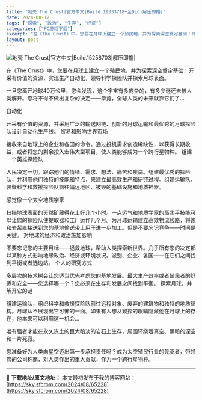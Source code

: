 ```yaml
---
title: "地壳 The Crust|官方中文|Build.19333718+全DLC|解压即撸|"
date: 2024-08-17
tags: ["探索", "政治", "生存", "经济"]
categories: ["PC游戏下载"]
excerpt: "在《The Crust》中，您要在月球上建立一个殖民地，并为探索深空奠定基础！开采有价值的资源，实现生产自动化，领导科学探险队并探索月球表面。 一旦您离开地球40万公里，您会发现，这个宇宙有多庞杂的，有多少谜还未被人类解开。您将不得不做出复杂的决定——毕竟，全球人类的未来就靠它们了… 自动化 开采有&hellip;"
layout: post
---
```


<img class="aligncenter" src="https://sky.sfcrom.com/wp-content/uploads/2024/08/20240817_66c061dc87934.webp" alt="地壳 The Crust|官方中文|Build.15258703|解压即撸|" />

在《The Crust》中，您要在月球上建立一个殖民地，并为探索深空奠定基础！开采有价值的资源，实现生产自动化，领导科学探险队并探索月球表面。

一旦您离开地球40万公里，您会发现，这个宇宙有多庞杂的，有多少谜还未被人类解开。您将不得不做出复杂的决定——毕竟，全球人类的未来就靠它们了…

自动化

开采有价值的资源，并采用广泛的输送网链、创新的月球运输和最优秀的月球探险队设计自动化生产线。
贸易和影响世界市场

接收来自地球上的企业和各国的命令。通过投机需求创造稀缺性，以获得长期收益，或者将您的剩余投入宏伟大型项目，使人类能够成为一个跨行星物种。
组建一个英雄探险队

人民决定一切。跟踪他们的情绪、需求、想法、痛苦和疾病。组建最优秀的探险队，并利用他们独特的技能和特点，来建立最高效生产和研究过程。组建运输队，装备科学和救援探险队前往偏远地区、被毁的基础设施和地质神器。

感觉像一个太空地质学家

扫描地球表面的天然矿藏得花上好几个小时。一点运气和地质学家的高水平技能可以让您的探险队使提取器和工厂运作几个月。为月球运输建立高效物流线路，将饱和岩浆直接送到您的基地输送带上用于进一步加工。但是不要忘记竞争——时间是关键。
对地球的经济和政治施加影响

不要忘记您的主要目标——拯救地球，帮助人类探索新世界。几乎所有您的决定都以某种方式影响地缘政治、经济或环境状况。派别、企业、各国——在它们之间找到平衡或者选边站。
个人的研究方式

多层次的技术树会让您适当优先考虑您的基地发展。最大生产效率或者殖民者的舒适和安全——您选择哪一个？您必须在生存和发展之间找到平衡。
探索月球，并解开它的谜

组建运输队，组织科学和救援探险队前往远程对象、废弃的建筑物和独特的地质结构。月球从不展现出它可怖的一面。如果有人想从窥探的眼睛隐藏他在月球上的存在，他本来可以利用这一机会…

唯有强者才能在永久冻土的巨大暗淡的岩石上生存，周围环绕着真空、黑暗的深空和一片死寂。

您准备好为人类向星空迈出第一步承担责任吗？成为太空殖民行业的先驱者，带领您的公司称霸，对人类作出的重大贡献，作为一个跨行星物种。

---
📖 **下载地址/原文地址：** 本文最初发布于我的博客网站：[https://sky.sfcrom.com/2024/08/65228](https://sky.sfcrom.com/2024/08/65228)
